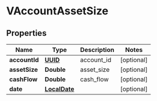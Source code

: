 
# VAccountAssetSize

## Properties
Name | Type | Description | Notes
------------ | ------------- | ------------- | -------------
**accountId** | [**UUID**](UUID.md) | account_id |  [optional]
**assetSize** | **Double** | asset_size |  [optional]
**cashFlow** | **Double** | cash_flow |  [optional]
**date** | [**LocalDate**](LocalDate.md) |  |  [optional]



